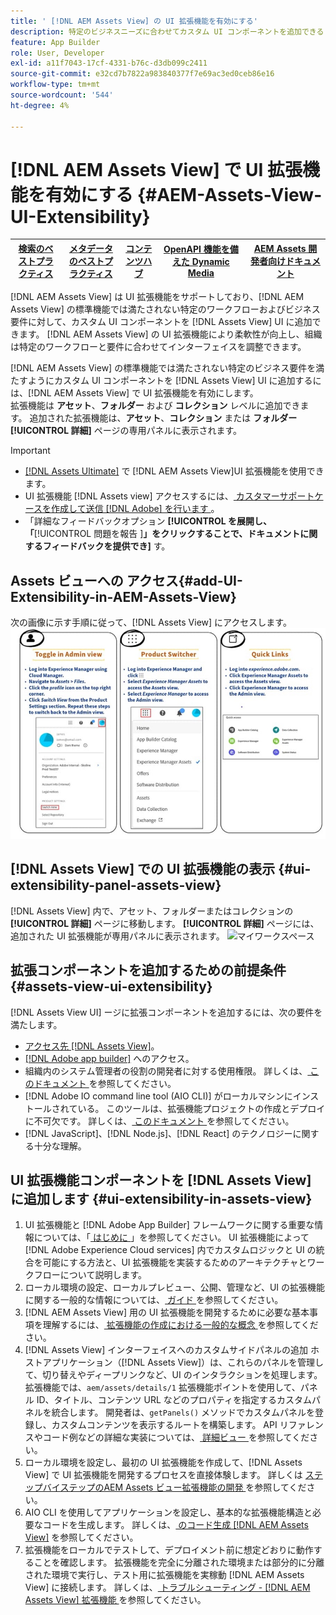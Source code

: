 ```yaml
---
title: ' [!DNL AEM Assets View] の UI 拡張機能を有効にする'
description: 特定のビジネスニーズに合わせてカスタム UI コンポーネントを追加できる  [!DNL AEM Assets View]. [!DNL AEM Assets View] UI の UI 拡張機能について説明します。
feature: App Builder
role: User, Developer
exl-id: a11f7043-17cf-4331-b76c-d3db099c2411
source-git-commit: e32cd7b7822a983840377f7e69ac3ed0ceb86e16
workflow-type: tm+mt
source-wordcount: '544'
ht-degree: 4%

---
```


# [!DNL AEM Assets View] で UI 拡張機能を有効にする {#AEM-Assets-View-UI-Extensibility}

| [検索のベストプラクティス](/help/assets/search-best-practices.md) | [メタデータのベストプラクティス](/help/assets/metadata-best-practices.md) | [コンテンツハブ](/help/assets/product-overview.md) | [OpenAPI 機能を備えた Dynamic Media](/help/assets/dynamic-media-open-apis-overview.md) | [AEM Assets 開発者向けドキュメント](https://developer.adobe.com/experience-cloud/experience-manager-apis/) |
| ------------- | --------------------------- |---------|----|-----|

[!DNL AEM Assets View] は UI 拡張機能をサポートしており、[!DNL AEM Assets View] の標準機能では満たされない特定のワークフローおよびビジネス要件に対して、カスタム UI コンポーネントを [!DNL Assets View] UI に追加できます。 [!DNL AEM Assets View] の UI 拡張機能により柔軟性が向上し、組織は特定のワークフローと要件に合わせてインターフェイスを調整できます。

[!DNL AEM Assets View] の標準機能では満たされない特定のビジネス要件を満たすようにカスタム UI コンポーネントを [!DNL Assets View] UI に追加するには、[!DNL AEM Assets View] で UI 拡張機能を有効にします。\
拡張機能は **アセット**、**フォルダー** および **コレクション** レベルに追加できます。 追加された拡張機能は、**アセット**、**コレクション** または **フォルダー** **[!UICONTROL 詳細]** ページの専用パネルに表示されます。

>[!IMPORTANT]
>
> * [[!DNL Assets Ultimate]](/help/assets/assets-ultimate-overview.md) で [!DNL AEM Assets View]UI 拡張機能を使用できます。
> * UI 拡張機能 [!DNL Assets view] アクセスするには、[ カスタマーサポートケースを作成して送信  [!DNL Adobe]  を行います ](https://helpx.adobe.com/jp/enterprise/using/support-for-experience-cloud.html)。
> * 「詳細なフィードバックオプション **[!UICONTROL を展開し、「**[!UICONTROL  問題を報告 ]**」をクリックすることで、ドキュメントに関するフィードバックを提供でき]** す。

## Assets ビューへの <a id="1"></a> アクセス{#add-UI-Extensibility-in-AEM-Assets-View}

次の画像に示す手順に従って、[!DNL Assets View] にアクセスします。
![access-assets-view-ui](/help/assets/assets/access-assets-view.jpg)

## [!DNL Assets View] での UI 拡張機能の表示 {#ui-extensibility-panel-assets-view}

[!DNL Assets View] 内で、アセット、フォルダーまたはコレクションの **[!UICONTROL 詳細]** ページに移動します。 **[!UICONTROL 詳細]** ページには、追加された UI 拡張機能が専用パネルに表示されます。
![ マイワークスペース ](/help/assets/assets/my-workspace-assets-view3.png)

## 拡張コンポーネントを追加するための前提条件{#assets-view-ui-extensibility}

[!DNL Assets View UI] ージに拡張コンポーネントを追加するには、次の要件を満たします。

* [ アクセス先  [!DNL Assets View]](#1)。
* [[!DNL Adobe app builder]](https://developer.adobe.com/app-builder/docs/overview/) へのアクセス。
* 組織内のシステム管理者の役割の開発者に対する使用権限。 詳しくは、[ このドキュメント ](https://developer.adobe.com/uix/docs/guides/get-access/) を参照してください。
* [!DNL Adobe IO command line tool (AIO CLI)] がローカルマシンにインストールされている。 このツールは、拡張機能プロジェクトの作成とデプロイに不可欠です。 詳しくは、[ このドキュメント ](https://developer.adobe.com/app-builder/docs/getting_started/#local-environment-set-up) を参照してください。
* [!DNL JavaScript]、[!DNL Node.js]、[!DNL React] のテクノロジーに関する十分な理解。

## UI 拡張機能コンポーネントを [!DNL Assets View] に追加します {#ui-extensibility-in-assets-view}

1. UI 拡張機能と [!DNL Adobe App Builder] フレームワークに関する重要な情報については、「[ はじめに ](https://developer.adobe.com/uix/docs/getting-started/)」を参照してください。 UI 拡張機能によって [!DNL Adobe Experience Cloud services] 内でカスタムロジックと UI の統合を可能にする方法と、UI 拡張機能を実装するためのアーキテクチャとワークフローについて説明します。
1. ローカル環境の設定、ローカルプレビュー、公開、管理など、UI の拡張機能に関する一般的な情報については、[ ガイド ](https://developer.adobe.com/uix/docs/guides/) を参照してください。
1. [!DNL AEM Assets View] 用の UI 拡張機能を開発するために必要な基本事項を理解するには、[ 拡張機能の作成における一般的な概念 ](https://developer.adobe.com/uix/docs/services/aem-assets-view/api/commons/) を参照してください。
1. [!DNL Assets View] インターフェイスへのカスタムサイドパネルの追加 ホストアプリケーション（[!DNL Assets View]）は、これらのパネルを管理して、切り替えやディープリンクなど、UI のインタラクションを処理します。 拡張機能では、`aem/assets/details/1` 拡張機能ポイントを使用して、パネル ID、タイトル、コンテンツ URL などのプロパティを指定するカスタムパネルを統合します。 開発者は、`getPanels()` メソッドでカスタムパネルを登録し、カスタムコンテンツを表示するルートを構築します。 API リファレンスやコード例などの詳細な実装については、[ 詳細ビュー ](https://developer.adobe.com/uix/docs/services/aem-assets-view/api/details-view/) を参照してください。
1. ローカル環境を設定し、最初の UI 拡張機能を作成して、[!DNL Assets View] で UI 拡張機能を開発するプロセスを直接体験します。 詳しくは [ ステップバイステップのAEM Assets ビュー拡張機能の開発 ](https://developer.adobe.com/uix/docs/services/aem-assets-view/extension-development/) を参照してください。
1. AIO CLI を使用してアプリケーションを設定し、基本的な拡張機能構造と必要なコードを生成します。 詳しくは、[ のコード生成  [!DNL AEM Assets View]](https://developer.adobe.com/uix/docs/services/aem-assets-view/code-generation/) を参照してください。
1. 拡張機能をローカルでテストして、デプロイメント前に想定どおりに動作することを確認します。 拡張機能を完全に分離された環境または部分的に分離された環境で実行し、テスト用に拡張機能を実稼動 [!DNL AEM Assets View] に接続します。 詳しくは、[ トラブルシューティング - [!DNL AEM Assets View]  拡張機能 ](https://developer.adobe.com/uix/docs/services/aem-assets-view/debug/) を参照してください。
